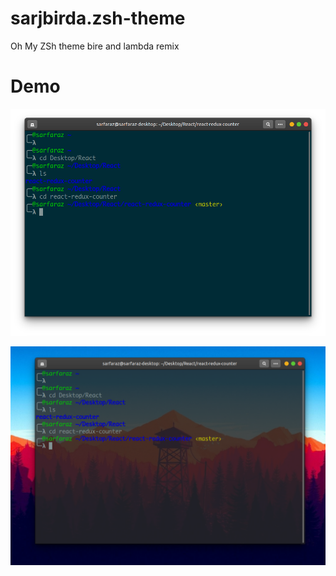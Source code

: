 # sarjbirda.zsh-theme
Oh My ZSh theme bire and lambda remix
# Demo
![themeDemo1](https://github.com/programworld999/sarjbirda.zsh-theme/blob/master/Screenshot%20from%202020-05-31%2001-54-33.png)

![themeDemo2](https://github.com/programworld999/sarjbirda.zsh-theme/blob/master/Screenshot%20from%202020-05-31%2001-56-38.png)
